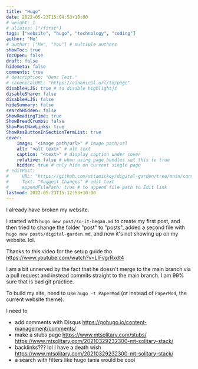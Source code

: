 ```yaml
---
title: "Hugo"
date: 2022-05-23T15:04:53+10:00
# weight: 1
# aliases: ["/first"]
tags: ["website", "hugo", "technology", "coding"]
author: "Me"
# author: ["Me", "You"] # multiple authors
showToc: true
TocOpen: false
draft: false
hidemeta: false
comments: true
# description: "Desc Text."
# canonicalURL: "https://canonical.url/to/page"
disableHLJS: true # to disable highlightjs
disableShare: false
disableHLJS: false
hideSummary: false
searchHidden: false
ShowReadingTime: true
ShowBreadCrumbs: false
ShowPostNavLinks: true
ShowRssButtonInSectionTermList: true
cover:
    image: "<image path/url>" # image path/url
    alt: "<alt text>" # alt text
    caption: "<text>" # display caption under cover
    relative: false # when using page bundles set this to true
    hidden: true # only hide on current single page
# editPost:
#     URL: "https://github.com/vitamickey/digital-garden/tree/main/content"
#     Text: "Suggest Changes" # edit text
#     appendFilePath: true # to append file path to Edit link
lastmod: 2022-05-23T15:12:53+10:00
---
```


I already have broken my website. 

I started with `hugo new post/so-it-began.md` to create my first post, and then tried to change the folder "post" to "posts", added a second file with `hugo new posts/digital-garden.md`, and now it's not showing up on my website. lol.

Thanks to this video for the setup guide tho
https://www.youtube.com/watch?v=LIFvgrRxdt4

I am a bit unnerved by the fact that he doesn't merge to the main branch via a pull request and instead commits straight to the main branch. I am 99% sure that is bad git practice. 

To build my site, need to use `hugo -t PaperMod` (or instead of `PaperMod`, the current website theme).

I need to
- add comments with Disqus https://gohugo.io/content-management/comments/
- make a stubs page https://www.mtsolitary.com/stubs/ https://www.mtsolitary.com/20210329232300-mt-solitary-stack/
- backlinks??? lol I have a death wish https://www.mtsolitary.com/20210329232300-mt-solitary-stack/
- a search with filters like hugo tania would be cool